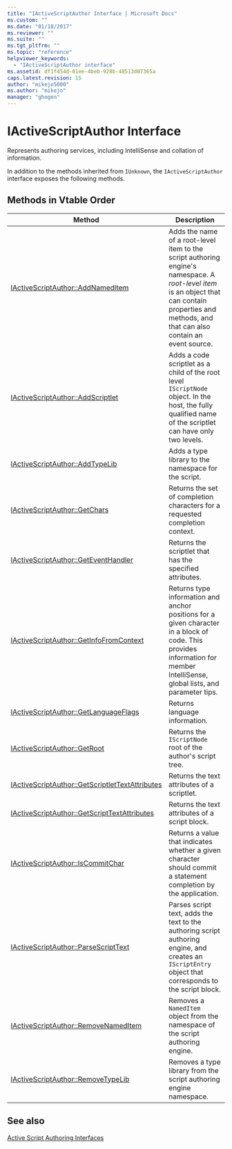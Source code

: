 ```yaml
---
title: "IActiveScriptAuthor Interface | Microsoft Docs"
ms.custom: ""
ms.date: "01/18/2017"
ms.reviewer: ""
ms.suite: ""
ms.tgt_pltfrm: ""
ms.topic: "reference"
helpviewer_keywords: 
  - "IActiveScriptAuthor interface"
ms.assetid: df1f454d-01ee-4beb-928b-48513d07365a
caps.latest.revision: 15
author: "mikejo5000"
ms.author: "mikejo"
manager: "ghogen"
---
```

# IActiveScriptAuthor Interface
Represents authoring services, including IntelliSense and collation of information.  
  
 In addition to the methods inherited from `IUnknown`, the `IActiveScriptAuthor` interface exposes the following methods.  
  
## Methods in Vtable Order  
  
|Method|Description|  
|------------|-----------------|  
|[IActiveScriptAuthor::AddNamedItem](../../winscript/reference/iactivescriptauthor-addnameditem.md)|Adds the name of a root-level item to the script authoring engine's namespace. A *root-level item* is an object that can contain properties and methods, and that can also contain an event source.|  
|[IActiveScriptAuthor::AddScriptlet](../../winscript/reference/iactivescriptauthor-addscriptlet.md)|Adds a code scriptlet as a child of the root level `IScriptNode` object. In the host, the fully qualified name of the scriptlet can have only two levels.|  
|[IActiveScriptAuthor::AddTypeLib](../../winscript/reference/iactivescriptauthor-addtypelib.md)|Adds a type library to the namespace for the script.|  
|[IActiveScriptAuthor::GetChars](../../winscript/reference/iactivescriptauthor-getchars.md)|Returns the set of completion characters for a requested completion context.|  
|[IActiveScriptAuthor::GetEventHandler](../../winscript/reference/iactivescriptauthor-geteventhandler.md)|Returns the scriptlet that has the specified attributes.|  
|[IActiveScriptAuthor::GetInfoFromContext](../../winscript/reference/iactivescriptauthor-getinfofromcontext.md)|Returns type information and anchor positions for a given character in a block of code. This provides information for member IntelliSense, global lists, and parameter tips.|  
|[IActiveScriptAuthor::GetLanguageFlags](../../winscript/reference/iactivescriptauthor-getlanguageflags.md)|Returns language information.|  
|[IActiveScriptAuthor::GetRoot](../../winscript/reference/iactivescriptauthor-getroot.md)|Returns the `IScriptNode` root of the author's script tree.|  
|[IActiveScriptAuthor::GetScriptletTextAttributes](../../winscript/reference/iactivescriptauthor-getscriptlettextattributes.md)|Returns the text attributes of a scriptlet.|  
|[IActiveScriptAuthor::GetScriptTextAttributes](../../winscript/reference/iactivescriptauthor-getscripttextattributes.md)|Returns the text attributes of a script block.|  
|[IActiveScriptAuthor::IsCommitChar](../../winscript/reference/iactivescriptauthor-iscommitchar.md)|Returns a value that indicates whether a given character should commit a statement completion by the application.|  
|[IActiveScriptAuthor::ParseScriptText](../../winscript/reference/iactivescriptauthor-parsescripttext.md)|Parses script text, adds the text to the authoring script authoring engine, and creates an `IScriptEntry` object that corresponds to the script block.|  
|[IActiveScriptAuthor::RemoveNamedItem](../../winscript/reference/iactivescriptauthor-removenameditem.md)|Removes a `NamedItem` object from the namespace of the script authoring engine.|  
|[IActiveScriptAuthor::RemoveTypeLib](../../winscript/reference/iactivescriptauthor-removetypelib.md)|Removes a type library from the script authoring engine namespace.|  
  
## See also  
 [Active Script Authoring Interfaces](../../winscript/reference/active-script-authoring-interfaces.md)